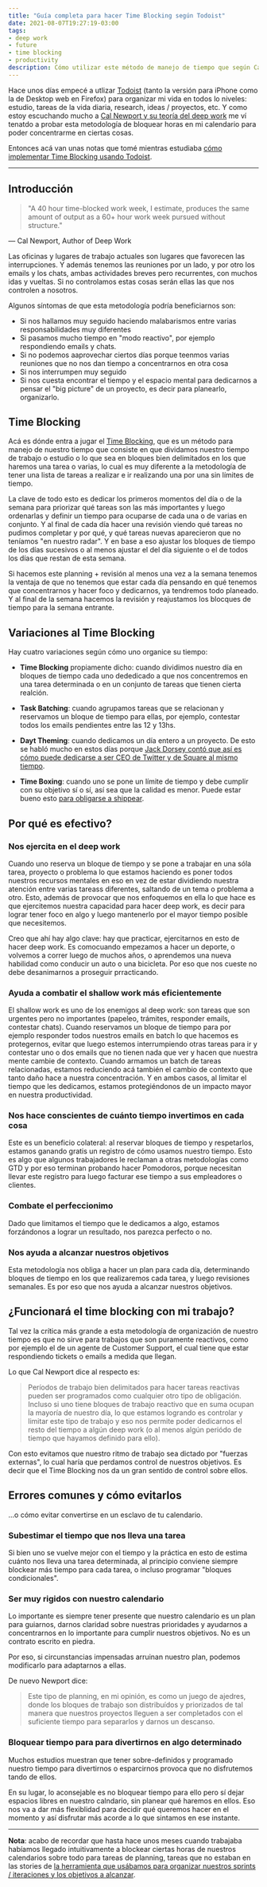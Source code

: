 ```yaml
---
title: "Guía completa para hacer Time Blocking según Todoist"
date: 2021-08-07T19:27:19-03:00
tags:
- deep work
- future
- time blocking
- productivity
description: Cómo utilizar este método de manejo de tiempo que según Cal Newport puede hacer que nuestras horas de trabajo rindan un 50% más.
---
```


Hace unos días empecé a utlizar [Todoist](https://todoist.com/) (tanto la versión para iPhone como la de Desktop web en Firefox) para organizar mi vida en todos lo niveles: estudio, tareas de la vida diaria, research, ideas / proyectos, etc. Y como estoy escuchando mucho a [Cal Newport y su teoría del deep work](/2021/07/qu%C3%A9-es-el-deep-work/) me ví tenatdo a probar esta metodología de bloquear horas en mi calendario para poder concentrarme en ciertas cosas.

Entonces acá van unas notas que tomé mientras estudiaba [cómo implementar Time Blocking usando Todoist](https://todoist.com/productivity-methods/time-blocking).

---

## Introducción

> "A 40 hour time-blocked work week, I estimate, produces the same amount of output as a 60+ hour work week pursued without structure."

— Cal Newport, Author of Deep Work


Las oficinas y lugares de trabajo actuales son lugares que favorecen las interrupciones. Y además tenemos las reuniones por un lado, y por otro los emails y los chats, ambas actividades breves pero recurrentes, con muchos idas y vueltas. Si no controlamos estas cosas serán ellas las que nos controlen a nosotros.

Algunos síntomas de que esta metodología podría beneficiarnos son:

* Si nos hallamos muy seguido haciendo malabarismos entre varias responsabilidades muy diferentes
* Si pasamos mucho tiempo en "modo reactivo", por ejemplo respondiendo emails y chats.
* Si no podemos aaprovechar ciertos días porque teenmos varias reuniones que no nos dan tiempo a concentrarnos en otra cosa
* Si nos interrumpen muy seguido
* Si nos cuesta encontrar el tiempo y el espacio mental para dedicarnos a pensar el "big picture" de un proyecto, es decir para planearlo, organizarlo.


## Time Blocking

Acá es dónde entra a jugar el [Time Blocking](https://www.calnewport.com/blog/2013/12/21/deep-habits-the-importance-of-planning-every-minute-of-your-work-day/), que es un método para manejo de nuestro tiempo que consiste en que dividamos nuestro tiempo de trabajo o estudio o lo que sea en bloques bien delimitados en los que haremos una tarea o varias, lo cual es muy diferente a la metodología de tener una lista de tareas a realizar e ir realizando una por una sin límites de tiempo.

La clave de todo esto es dedicar los primeros momentos del día o de la semana para priorizar qué tareas son las más importantes y luego ordenarlas y definir un tiempo para ocuparse de cada una o de varias en conjunto. Y al final de cada día hacer una revisión viendo qué tareas no pudimos completar y por qué, y qué tareas nuevas aparecieron que no teníamos "en nuestro radar". Y en base a eso ajustar los bloques de tiempo de los días sucesivos o al menos ajustar el del día siguiente o el de todos los días que restan de esta semana.

Si hacemos este planning + revisión al menos una vez a la semana tenemos la ventaja de que no tenemos que estar cada día pensando en qué tenemos que concentrarnos y hacer foco y dedicarnos, ya tendremos todo planeado. Y al final de la semana hacemos la revisión y reajustamos los blocques de tiempo para la semana entrante.

## Variaciones al Time Blocking

Hay cuatro variaciones según cómo uno organice su tiempo:

* **Time Blocking** propiamente dicho: cuando dividimos nuestro día en bloques de tiempo cada uno dededicado a que nos concentremos en una tarea determinada o en un conjunto de tareas que tienen cierta realción.

* **Task Batching**: cuando agrupamos tareas que se relacionan y reservamos un bloque de tiempo para ellas, por ejemplo, contestar todos los emails pendientes entre las 12 y 13hs.

* **Dayt Theming**: cuando dedicamos un día entero a un proyecto. De esto se habló mucho en estos días porque [Jack Dorsey contó que así es cómo puede dedicarse a ser CEO de Twitter y de Square al mismo tiempo](https://www.forbes.com/sites/kevinkruse/2015/10/12/jack-dorsey-productivity-secret/).

* **Time Boxing**: cuando uno se pone un límite de tiempo y debe cumplir con su objetivo sí o sí, así sea que la calidad es menor. Puede estar bueno esto [para obligarse a shippear](https://www.folklore.org/StoryView.py?story=Real_Artists_Ship.txt).


## Por qué es efectivo?

### Nos ejercita en el deep work

Cuando uno reserva un bloque de tiempo y se pone a trabajar en una sóla tarea, proyecto o problema lo que estamos haciendo es poner todos nuestros recursos mentales en eso en vez de estar dividiendo nuestra atención entre varias tareass diferentes, saltando de un tema o problema a otro. Esto, además de provocar que nos enfoquemos en ella lo que hace es que ejercitemos nuestra capacidad para hacer deep work, es decir para lograr tener foco en algo y luego mantenerlo por el mayor tiempo posible que necesitemos.

Creo que ahí hay algo clave: hay que practicar, ejercitarnos en esto de hacer deep work. Es comocuando empezamos a hacer un deporte, o volvemos a correr luego de muchos años, o aprendemos una nueva habilidad como conducir un auto o una bicicleta. Por eso que nos cueste no debe desanimarnos a proseguir prracticando.

### Ayuda a combatir el shallow work más eficientemente

El shallow work es uno de los enemigos al deep work: son tareas que son urgentes pero no importantes (papeleo, trámites, responder emails, contestar chats). Cuando reservamos un bloque de tiempo para por ejemplo responder todos nuestros emails en batch lo que hacemos es protegernos, evitar que luego estemos interrumpiendo otras tareas para ir y contestar uno o dos emails que no tienen nada que ver y hacen que nuestra mente cambie de contexto. Cuando armamos un batch de tareas relacionadas, estamos reduciendo acá también el cambio de contexto que tanto daño hace a nuestra concentración. Y en ambos casos, al limitar el tiempo que les dedicamos, estamos protegiéndonos de un impacto mayor en nuestra productividad.

### Nos hace conscientes de cuánto tiempo invertimos en cada cosa

Este es un beneficio colateral: al reservar bloques de tiempo y respetarlos, estamos ganando gratis un registro de cómo usamos nuestro tiempo. Esto es algo que algunos trabajadores le reclaman a otras metodologías como GTD y por eso terminan probando hacer Pomodoros, porque necesitan llevar este registro para luego facturar ese tiempo a sus empleadores o clientes.

### Combate el perfeccionimo

Dado que limitamos el tiempo que le dedicamos a algo, estamos forzándonos a lograr un resultado, nos parezca perfecto o no.

### Nos ayuda a alcanzar nuestros objetivos

Esta metodología nos obliga a hacer un plan para cada día, determinando bloques de tiempo en los que realizaremos cada tarea, y luego revisiones semanales. Es por eso que nos ayuda a alcanzar nuestros objetivos.


## ¿Funcionará el time blocking con mi trabajo?

Tal vez la crítica más grande a esta metodología de organización de nuestro tiempo es que no sirve para trabajos que son puramente reactivos, como por ejemplo el de un agente de Customer Support, el cual tiene que estar respondiendo tickets o emails a medida que llegan.

Lo que Cal Newport dice al respecto es:

> Períodos de trabajo bien delimitados para hacer tareas reactivas pueden ser programados como cualquier otro tipo de obligación. Incluso si uno tiene bloques de trabajo reactivo que en suma ocupan la mayoría de nuestro día, lo que estamos logrando es controlar y limitar este tipo de trabajo y eso nos permite poder dedicarnos el resto del tiempo a algún deep work (o al menos algún periódo de tiempo que hayamos definido para ello).

Con esto evitamos que nuestro ritmo de trabajo sea dictado por "fuerzas externas", lo cual haría que perdamos control de nuestros objetivos. Es decir que el Time Blocking nos da un gran sentido de control sobre ellos.


## Errores comunes y cómo evitarlos

...o cómo evitar convertirse en un esclavo de tu calendario.


### Subestimar el tiempo que nos lleva una tarea

Si bien uno se vuelve mejor con el tiempo y la práctica en esto de estima cuánto nos lleva una tarea determinada, al principio conviene siempre blockear más tiempo para cada tarea, o incluso programar "bloques condicionales".

### Ser muy rigidos con nuestro calendario

Lo importante es siempre tener presente que nuestro calendario es un plan para guiarnos, darnos claridad sobre nuestras prioridades y ayudarnos a concentrarnos en lo importante para cumplir nuestros objetivos. No es un contrato escrito en piedra.

Por eso, si circunstancias impensadas arruinan nuestro plan, podemos modificarlo para adaptarnos a ellas.

De nuevo Newport dice:

> Este tipo de planning, en mi opinión, es como un juego de ajedres, donde los bloques de trabajo son distribuídos y priorizados de tal manera que nuestros proyectos lleguen a ser completados con el suficiente tiempo para separarlos y darnos un descanso.


### Bloquear tiempo para para divertirnos en algo determinado

Muchos estudios muestran que tener sobre-definidos y programado nuestro tiempo para divertirnos o esparcirnos provoca que no disfrutemos tando de ellos.

En su lugar, lo aconsejable es no bloquear tiempo para ello pero sí dejar espacios libres en nuestro calndario, sin planear qué haremos en ellos. Eso nos va a dar más flexiblidad para decidir qué queremos hacer en el momento y así disfrutar más acorde a lo que sintamos en ese instante.

---

**Nota**: acabo de recordar que hasta hace unos meses cuando trabajaba habíamos llegado intuitivamente a blockear ciertas horas de nuestros calendarios sobre todo para tareas de planning, tareas que no estaban en las stories de [la herramienta que usábamos para organizar nuestros sprints / iteraciones y los objetivos a alcanzar](https://shortcut.com/).



